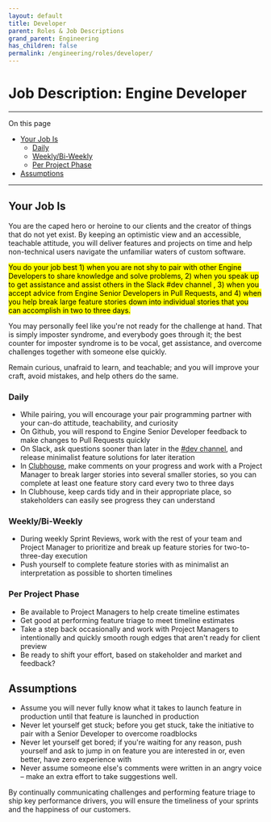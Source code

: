 ```yaml
---
layout: default
title: Developer
parent: Roles & Job Descriptions
grand_parent: Engineering
has_children: false
permalink: /engineering/roles/developer/
---
```


[dev_channel_url]: https://engine-ecommerce.slack.com/messages/C68RJJCDU/
[clubhouse_projects_url]: https://app.clubhouse.io/enginecommerce/projects

# Job Description: Engine Developer

---

On this page

* [Your Job Is](#your-job-is)
  * [Daily](#daily)
  * [Weekly/Bi-Weekly](#weeklybi-weekly)
  * [Per Project Phase](#per-project-phase)
* [Assumptions](#assumptions)

---

## Your Job Is

You are the caped hero or heroine to our clients and the creator of things that do not yet exist. By keeping an optimistic view and an accessible, teachable attitude, you will deliver features and projects on time and help non-technical users navigate the unfamiliar waters of custom software.

<mark>You do your job best 1) when you are not shy to pair with other Engine Developers to share knowledge and solve problems, 2) when you speak up to get assistance and assist others in the Slack #dev channel , 3) when you accept advice from Engine Senior Developers in Pull Requests, and 4) when you help break large feature stories down into individual stories that you can accomplish in two to three days.</mark>

You may personally feel like you're not ready for the challenge at hand. That is simply imposter syndrome, and everybody goes through it; the best counter for imposter syndrome is to be vocal, get assistance, and overcome challenges together with someone else quickly.

Remain curious, unafraid to learn, and teachable; and you will improve your craft, avoid mistakes, and help others do the same.

### Daily

* While pairing, you will encourage your pair programming partner with your can-do attitude, teachability, and curiosity
* On Github, you will respond to Engine Senior Developer feedback to make changes to Pull Requests quickly
* On Slack, ask questions sooner than later in the [#dev channel][dev_channel_url], and release minimalist feature solutions for later iteration
* In [Clubhouse][clubhouse_projects_url], make comments on your progress and work with a Project Manager to break larger stories into several smaller stories, so you can complete at least one feature story card every two to three days
* In Clubhouse, keep cards tidy and in their appropriate place, so stakeholders can easily see progress they can understand

### Weekly/Bi-Weekly

* During weekly Sprint Reviews, work with the rest of your team and Project Manager to prioritize and break up feature stories for two-to-three-day execution
* Push yourself to complete feature stories with as minimalist an interpretation as possible to shorten timelines

### Per Project Phase

* Be available to Project Managers to help create timeline estimates
* Get good at performing feature triage to meet timeline estimates
* Take a step back occasionally and work with Project Managers to intentionally and quickly smooth rough edges that aren't ready for client preview
* Be ready to shift your effort, based on stakeholder and market and feedback?

## Assumptions

* Assume you will never fully know what it takes to launch feature in production until that feature is launched in production
* Never let yourself get stuck; before you get stuck, take the initiative to pair with a Senior Developer to overcome roadblocks
* Never let yourself get bored; if you're waiting for any reason, push yourself and ask to jump in on feature you are interested in or, even better, have zero experience with
* Never assume someone else's comments were written in an angry voice – make an extra effort to take suggestions well.

By continually communicating challenges and performing feature triage to ship key performance drivers, you will ensure the timeliness of your sprints and the happiness of our customers.
